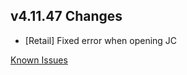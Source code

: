 ## v4.11.47 Changes

* [Retail] Fixed error when opening JC

[Known Issues](https://support.tradeskillmaster.com/en_US/known_issues)
